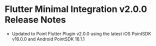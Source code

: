 # Flutter Minimal Integration v2.0.0 Release Notes

- Updated to Point Flutter Plugin v2.0.0 using the latest iOS PointSDK v16.0.0 and Android PointSDK 16.1.1